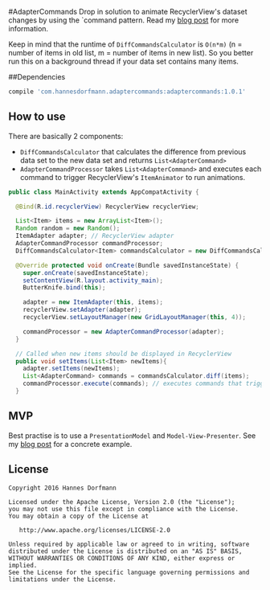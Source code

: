 #AdapterCommands
Drop in solution to animate RecyclerView's dataset changes by using the `command pattern.
Read my [blog post](http://hannesdorfmann.com/android/adapter-commands) for more information.

Keep in mind that the runtime of `DiffCommandsCalculator` is `O(n*m)` (n = number of items in old list, m = number of items in new list).
So you better run this on a background thread if your data set contains many items.

##Dependencies

```groovy
compile 'com.hannesdorfmann.adaptercommands:adaptercommands:1.0.1'
```

## How to use
There are basically 2 components:
  - `DiffCommandsCalculator` that calculates the difference from previous data set to the new data set and returns `List<AdapterCommand>`
  - `AdapterCommandProcessor` takes `List<AdapterCommand>` and executes each command to trigger RecyclerView's `ItemAnimator` to run animations.

```java
public class MainActivity extends AppCompatActivity {

  @Bind(R.id.recyclerView) RecyclerView recyclerView;

  List<Item> items = new ArrayList<Item>();
  Random random = new Random();
  ItemAdapter adapter; // RecyclerView adapter
  AdapterCommandProcessor commandProcessor;
  DiffCommandsCalculator<Item> commandsCalculator = new DiffCommandsCalculator<Item>();

  @Override protected void onCreate(Bundle savedInstanceState) {
    super.onCreate(savedInstanceState);
    setContentView(R.layout.activity_main);
    ButterKnife.bind(this);

    adapter = new ItemAdapter(this, items);
    recyclerView.setAdapter(adapter);
    recyclerView.setLayoutManager(new GridLayoutManager(this, 4));

    commandProcessor = new AdapterCommandProcessor(adapter);
  }

  // Called when new items should be displayed in RecyclerView
  public void setItems(List<Item> newItems){
    adapter.setItems(newItems);
    List<AdapterCommand> commands = commandsCalculator.diff(items);
    commandProcessor.execute(commands); // executes commands that triggers animations
  }
```

## MVP
Best practise is to use a `PresentationModel` and `Model-View-Presenter`. See  my [blog post](http://hannesdorfmann.com/android/adapter-commands) for a concrete example.

## License

```
Copyright 2016 Hannes Dorfmann

Licensed under the Apache License, Version 2.0 (the "License");
you may not use this file except in compliance with the License.
You may obtain a copy of the License at

   http://www.apache.org/licenses/LICENSE-2.0

Unless required by applicable law or agreed to in writing, software
distributed under the License is distributed on an "AS IS" BASIS,
WITHOUT WARRANTIES OR CONDITIONS OF ANY KIND, either express or implied.
See the License for the specific language governing permissions and
limitations under the License.
```
